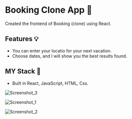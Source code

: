 # Booking Clone App 🏡

Created the frontend of Booking (clone) using React.

## Features 💡

- You can enter your locatio for your next vacation.
- Choose dates, and I will show you the best results found.

## MY Stack  📒 

- Built in React, JavaScript, HTML, Css.


![Screenshot_3](https://user-images.githubusercontent.com/102725041/193313009-e282c08a-2fa8-4b43-9d43-6c4ecb95e303.png)

![Screenshot_1](https://user-images.githubusercontent.com/102725041/193313024-73980bcb-d330-4a9e-b63f-86e21cb401d3.png)

![Screenshot_2](https://user-images.githubusercontent.com/102725041/193313034-6b581dfc-77d2-437e-b7c9-fe2ff4ead6ff.png)
